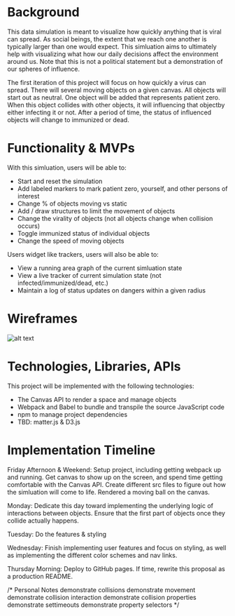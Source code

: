 Background
==========

This data simulation is meant to visualize how quickly anything that is viral can spread. As social beings, the extent that we reach one another is typically larger than one would expect. This simluation aims to ultimately help with visualizing what how our daily decisions affect the environment around us. Note that this is not a political statement but a demonstration of our spheres of influence.

The first iteration of this project will focus on how quickly a virus can spread. There will several moving objects on a given canvas. All objects will start out as neutral. One object will be added that represents patient zero. When this object collides with other objects, it will influencing that objectby either infecting it or not. After a period of time, the status of influenced objects will change to immunized or dead.

Functionality & MVPs
====================

With this simluation, users will be able to:

* Start and reset the simulation
* Add labeled markers to mark patient zero, yourself, and other persons of interest
* Change % of objects moving vs static
* Add / draw structures to limit the movement of objects
* Change the virality of objects (not all objects change when collision occurs)
* Toggle immunized status of individual objects
* Change the speed of moving objects

Users widget like trackers, users will also be able to:

* View a running area graph of the current simluation state
* View a live tracker of current simulation state (not infected/immunized/dead, etc.)
* Maintain a log of status updates on dangers within a given radius

Wireframes
==========
![alt text](https://github.com/nick-barr/jsProjectCovid/blob/main/src/assets/wireframes/wireframev1.png)

Technologies, Libraries, APIs
=============================

This project will be implemented with the following technologies:

* The Canvas API to render a space and manage objects
* Webpack and Babel to bundle and transpile the source JavaScript code
* npm to manage project dependencies
* TBD: matter.js & D3.js

Implementation Timeline
=======================

Friday Afternoon & Weekend: Setup project, including getting webpack up and running. Get canvas to show up on the screen, and spend time getting comfortable with the Canvas API. Create different src files to figure out how the simluation will come to life. Rendered a moving ball on the canvas.

Monday: Dedicate this day toward implementing the underlying logic of interactions between objects. Ensure that the first part of objects once they collide actually happens. 

Tuesday: Do the features & styling

Wednesday: Finish implementing user features and focus on styling, as well as implementing the different color schemes and nav links.

Thursday Morning: Deploy to GitHub pages. If time, rewrite this proposal as a production README.

/*
Personal Notes
demonstrate collisions
demonstrate movement
demonstrate collision interaction
demonstrate collision properties
demonstrate settimeouts
demonstrate property selectors
*/